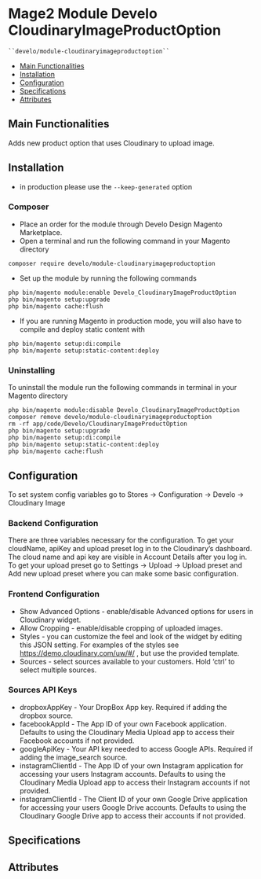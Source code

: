 # Mage2 Module Develo CloudinaryImageProductOption

    ``develo/module-cloudinaryimageproductoption``

- [Main Functionalities](#markdown-header-main-functionalities)
- [Installation](#markdown-header-installation)
- [Configuration](#markdown-header-configuration)
- [Specifications](#markdown-header-specifications)
- [Attributes](#markdown-header-attributes)

## Main Functionalities

Adds new product option that uses Cloudinary to upload image.

## Installation

- in production please use the `--keep-generated` option

### Composer

* Place an order for the module through Develo Design Magento Marketplace.
* Open a terminal and run the following command in your Magento directory
```
composer require develo/module-cloudinaryimageproductoption
```
* Set up the module by running the following commands
```
php bin/magento module:enable Develo_CloudinaryImageProductOption
php bin/magento setup:upgrade
php bin/magento cache:flush
```
* If you are running Magento in production mode, you will also have to compile and deploy static content with
```
php bin/magento setup:di:compile
php bin/magento setup:static-content:deploy
```

### Uninstalling

To uninstall the module run the following commands in terminal in your Magento directory
```
php bin/magento module:disable Develo_CloudinaryImageProductOption
composer remove develo/module-cloudinaryimageproductoption
rm -rf app/code/Develo/CloudinaryImageProductOption
php bin/magento setup:upgrade
php bin/magento setup:di:compile
php bin/magento setup:static-content:deploy
php bin/magento cache:flush
```

## Configuration

To set system config variables go to Stores -> Configuration -> Develo -> Cloudinary Image

### Backend Configuration
There are three variables necessary for the configuration. To get your cloudName, apiKey and upload preset log in to the Cloudinary’s dashboard. The cloud name and api key are visible in Account Details after you log in. To get your upload preset go to Settings -> Upload -> Upload preset and Add new upload preset where you can make some basic configuration.

### Frontend Configuration
- Show Advanced Options - enable/disable Advanced options for users in Cloudinary widget.
- Allow Cropping - enable/disable cropping of uploaded images.
- Styles - you can customize the feel and look of the widget by editing this JSON setting. For examples of the styles see https://demo.cloudinary.com/uw/#/ , but use the provided template.
- Sources - select sources available to your customers. Hold ‘ctrl’ to select multiple sources.

### Sources API Keys
- dropboxAppKey - Your DropBox App key. Required if adding the dropbox source.
- facebookAppId - The App ID of your own Facebook application. Defaults to using the Cloudinary Media Upload app to access their Facebook accounts if not provided.
- googleApiKey - Your API key needed to access Google APIs. Required if adding the image_search source.
- instagramClientId - The App ID of your own Instagram application for accessing your users Instagram accounts. Defaults to using the Cloudinary Media Upload app to access their Instagram accounts if not provided.
- instagramClientId - The Client ID of your own Google Drive application for accessing your users Google Drive accounts. Defaults to using the Cloudinary Google Drive app to access their accounts if not provided.

## Specifications

## Attributes



